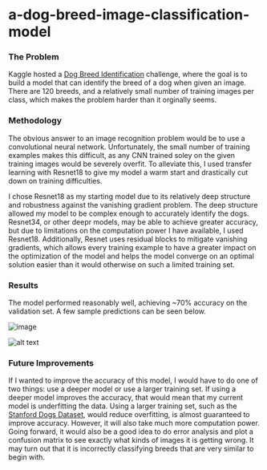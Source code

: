 # a-dog-breed-image-classification-model

### The Problem
Kaggle hosted a [Dog Breed Identification](https://www.kaggle.com/c/dog-breed-identificationhttps://www.kaggle.com/c/dog-breed-identification) challenge, where the goal is to build a model that can identify the breed of a dog when given an image. There are 120 breeds, and a relatively small number of training images per class, which makes the problem harder than it orginally seems.

### Methodology
The obvious answer to an image recognition problem would be to use a convolutional neural network. Unfortunately, the small number of training examples makes this difficult, as any CNN trained soley on the given training images would be severely overfit. To alleviate this, I used transfer learning with Resnet18 to give my model a warm start and drastically cut down on training difficulties.

I chose Resnet18 as my starting model due to its relatively deep structure and robustness against the vanishing gradient problem. The deep structure allowed my model to be complex enough to accurately identify the dogs. Resnet34, or other deepr models, may be able to achieve greater accuracy, but due to limitations on the computation power I have available, I used Resnet18. Additionally, Resnet uses residual blocks to mitigate vanishing gradients, which allows every training example to have a greater impact on the optimization of the model and helps the model converge on an optimal solution easier than it would otherwise on such a limited training set.

### Results
The model performed reasonably well, achieving ~70% accuracy on the validation set. A few sample predictions can be seen below.

![image](https://user-images.githubusercontent.com/78808499/111062409-90a82480-84ce-11eb-818a-f68955959309.png)


![alt text](https://github.com/yashrane/Dog-Breed-Identification/blob/master/predictions/prediction%234.jpg)

### Future Improvements
If I wanted to improve the accuracy of this model, I would have to do one of two things: use a deeper model or use a larger training set. If using a deeper model improves the accuracy, that would mean that my current model is underfitting the data. Using a larger training set, such as the [Stanford Dogs Dataset](http://vision.stanford.edu/aditya86/ImageNetDogs/), would reduce overfitting, is almost guaranteed to improve accuracy. However, it will also take much more computation power.
Going forward, it would also be a good idea to do error analysis and plot a confusion matrix to see exactly what kinds of images it is getting wrong. It may turn out that it is incorrectly classifying breeds that are very similar to begin with.

